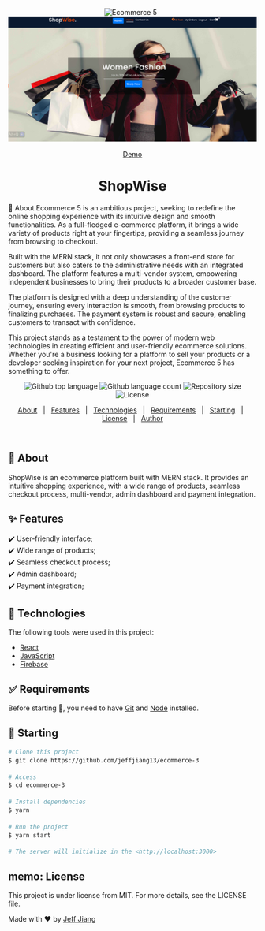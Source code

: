 <div align="center" id="top">
  <img src="./frontend/public/ishopper.png" alt="Ecommerce 5" />
  &#xa0;
  <br />
  <img src="./public/port3.png" alt="Ecommerce 5" />

<a href="https://jj-ecommerce-3.vercel.app">Demo</a>

</div>

<h1 align="center">ShopWise</h1>

:dart: About
Ecommerce 5 is an ambitious project, seeking to redefine the online shopping experience with its intuitive design and smooth functionalities. As a full-fledged e-commerce platform, it brings a wide variety of products right at your fingertips, providing a seamless journey from browsing to checkout.

Built with the MERN stack, it not only showcases a front-end store for customers but also caters to the administrative needs with an integrated dashboard. The platform features a multi-vendor system, empowering independent businesses to bring their products to a broader customer base.

The platform is designed with a deep understanding of the customer journey, ensuring every interaction is smooth, from browsing products to finalizing purchases. The payment system is robust and secure, enabling customers to transact with confidence.

This project stands as a testament to the power of modern web technologies in creating efficient and user-friendly ecommerce solutions. Whether you're a business looking for a platform to sell your products or a developer seeking inspiration for your next project, Ecommerce 5 has something to offer.

<p align="center">
  <img alt="Github top language" src="https://img.shields.io/github/languages/top/jeffjiang13/ecommerce-3?color=56BEB8">

  <img alt="Github language count" src="https://img.shields.io/github/languages/count/jeffjiang13/ecommerce-3?color=56BEB8">

  <img alt="Repository size" src="https://img.shields.io/github/repo-size/jeffjiang13/ecommerce-3?color=56BEB8">

  <img alt="License" src="https://img.shields.io/github/license/jeffjiang13/ecommerce-3?color=56BEB8">
</p>

<p align="center">
  <a href="#dart-about">About</a> &#xa0; | &#xa0;
  <a href="#sparkles-features">Features</a> &#xa0; | &#xa0;
  <a href="#rocket-technologies">Technologies</a> &#xa0; | &#xa0;
  <a href="#white_check_mark-requirements">Requirements</a> &#xa0; | &#xa0;
  <a href="#checkered_flag-starting">Starting</a> &#xa0; | &#xa0;
  <a href="#memo-license">License</a> &#xa0; | &#xa0;
  <a href="https://github.com/jeffjiang13" target="_blank">Author</a>
</p>

<br>

## :dart: About

ShopWise is an ecommerce platform built with MERN stack. It provides an intuitive shopping experience, with a wide range of products, seamless checkout process, multi-vendor, admin dashboard and payment integration.

## :sparkles: Features

:heavy_check_mark: User-friendly interface;\
:heavy_check_mark: Wide range of products;\
:heavy_check_mark: Seamless checkout process;\
:heavy_check_mark: Admin dashboard;\
:heavy_check_mark: Payment integration;

## :rocket: Technologies

The following tools were used in this project:

- [React](https://reactjs.org/)
- [JavaScript](https://developer.mozilla.org/en-US/docs/Web/JavaScript)
- [Firebase](https://firebase.google.com//)

## :white_check_mark: Requirements

Before starting :checkered_flag:, you need to have [Git](https://git-scm.com) and [Node](https://nodejs.org/en/) installed.

## :checkered_flag: Starting

```bash
# Clone this project
$ git clone https://github.com/jeffjiang13/ecommerce-3

# Access
$ cd ecommerce-3

# Install dependencies
$ yarn

# Run the project
$ yarn start

# The server will initialize in the <http://localhost:3000>
```

## memo: License

This project is under license from MIT. For more details, see the LICENSE file.

Made with :heart: by <a href="https://github.com/jeffjiang13/ecommerce-3" >Jeff Jiang </a>
